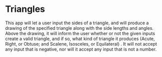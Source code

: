 # Triangles

This app will let a user input the sides of a triangle, and will produce a drawing of the specified triangle along with
the side lengths and angles. Above the drawing, it will inform the user whether or not the given inputs create a valid
triangle, and if so, what kind of triangle it produces (Acute, Right, or Obtuse; and Scalene, Isosceles, or Equilateral)
. It will not accept any input that is negative, nor will it accept any input that is not a number.